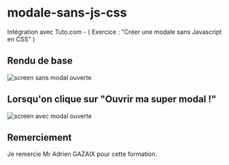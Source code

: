 # modale-sans-js-css
Intégration avec Tuto.com - ( Exercice : "Créer une modale sans Javascript en CSS" )

<h2>Rendu de base</h2>
<img src="http://puu.sh/spOnU/3684c03a79.png" alt="screen sans modal ouverte">
<h2>Lorsqu'on clique sur "Ouvrir ma super modal !"</h2>
<img src="http://puu.sh/spOn9/001f9c6c4a.png" alt="screen avec modal ouverte">

<h2>Remerciement</h2>
<p>Je remercie Mr Adrien GAZAIX pour cette formation.</p>
